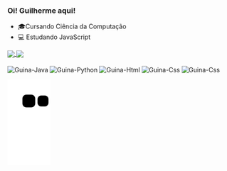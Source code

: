 ### Oi! Guilherme aqui!
* 🎓Cursando Ciência da Computação 
* 💻 Estudando JavaScript

<a href="https://github.com/guinafelix/github-readme-stats">
  <img align="center" height="172em" src="https://github-readme-stats.vercel.app/api?username=guinafelix&count_private=true&show_icons=true&theme=merko&custom_title=Guilherme%27s%20GitHub%20Stats" />
</a>
<a href="https://github.com/guinafelix/convoychat">
  <img align="center" height="177em" src="https://github-readme-stats.vercel.app/api/top-langs/?username=guinafelix&layout=compact)](https://github.com/guinafelix/github-readme-stats&theme=merko"/>
</a>

<div style="display:inline_block"><br>
  <img align="center" alt="Guina-Java" height="50" width"50" src="https://cdn.jsdelivr.net/gh/devicons/devicon/icons/java/java-plain-wordmark.svg" >
  <img align="center" alt="Guina-Python" height="50" width"50" src="https://cdn.jsdelivr.net/gh/devicons/devicon/icons/python/python-original-wordmark.svg" >
  <img align="center" alt="Guina-Html" height="50" width"50" src="https://cdn.jsdelivr.net/gh/devicons/devicon/icons/html5/html5-original.svg" />
  <img align="center" alt="Guina-Css" height="50" width"50" src="https://cdn.jsdelivr.net/gh/devicons/devicon/icons/css3/css3-original.svg" />
  <img align="center" alt="Guina-Css" height="50" width"50" src="https://cdn.jsdelivr.net/gh/devicons/devicon/icons/javascript/javascript-plain.svg" />
</div>
  
![Snake animation](https://github.com/guinafelix/guinafelix/blob/output/github-contribution-grid-snake.svg)
